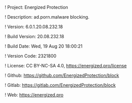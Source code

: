 ! Project: Energized Protection

! Description: ad.porn.malware blocking.

! Version: 6.0.1.20.08.232.18

! Build Version: 20.08.232.18

! Build Date: Wed, 19 Aug 20 18:00:21

! Version Code: 2321800

! License: CC BY-NC-SA 4.0, https://energized.pro/license

! Github: https://github.com/EnergizedProtection/block

! Gitlab: https://gitlab.com/EnergizedProtection/block


! Web: https://energized.pro
